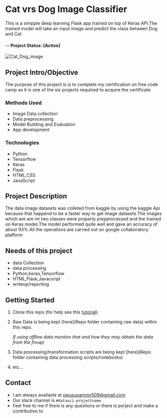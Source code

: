 

# Cat vrs Dog Image Classifier
This is a simpple deep learning  Flask app trained on top of Keras APi.The trained model will take an input image and predict the class between Dog and Cat

#### -- Project Status: [Active]
![Cat_Dog_image]("https://media.istockphoto.com/photos/happy-border-collie-dog-and-tabby-cat-together-closeup-picture-id1138523235?k=20&m=1138523235&s=612x612&w=0&h=K6lpiSJBvyqtghCESa9YsbKYrsvRJnS4Po0Jr8djuIw=")

## Project Intro/Objective
The purpose of this project is is to complete my certification on free code camp as it is one of the six projects requiired to acquire the certificate
### Methods Used
* Image Data collection 
* Data preprocessing
* Model Building and Evaluation
* App development

### Technologies
* Python
* Tensorflow
* Keras
* Flask
* HTML,CSS
* JavaScript

## Project Description
The data image datasets  was colleted from kaggle by using the kaggle Api because that happend to be a faster way to get image datasets.The images which are are int two classes were properly prepprocessed and the trained on Keras model.The model performed quite well and gave an accuracy of about 93%.All the operations are carried out on google collaboratory platform

## Needs of this project
- data Collection
- data processing
- Python,keras,Tensorflow
- HTML,Flask,Javacsript
- writeup/reporting


## Getting Started

1. Clone this repo (for help see this [tutorial](https://help.github.com/articles/cloning-a-repository/)).
2. Raw Data is being kept [here](Repo folder containing raw data) within this repo.

    *If using offline data mention that and how they may obtain the data from the froup)*
    
3. Data processing/transformation scripts are being kept [here](Repo folder containing data processing scripts/notebooks)
4. etc...
## Contact
* I am always availanle at owususammy509@gmail.com 
* Our slack channel is `#datasci-projectname`
* Feel free to me if there is any questions or there is porject and make a contribution to
